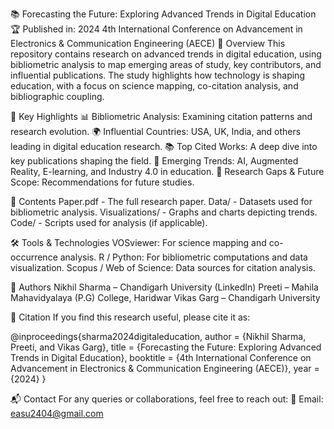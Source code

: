 📚 Forecasting the Future: Exploring Advanced Trends in Digital Education
🏆 Published in: 2024 4th International Conference on Advancement in Electronics & Communication Engineering (AECE)
📖 Overview
This repository contains research on advanced trends in digital education, using bibliometric analysis to map emerging areas of study, key contributors, and influential publications. The study highlights how technology is shaping education, with a focus on science mapping, co-citation analysis, and bibliographic coupling.

📌 Key Highlights
📊 Bibliometric Analysis: Examining citation patterns and research evolution.
🌍 Influential Countries: USA, UK, India, and others leading in digital education research.
📚 Top Cited Works: A deep dive into key publications shaping the field.
🧠 Emerging Trends: AI, Augmented Reality, E-learning, and Industry 4.0 in education.
🔎 Research Gaps & Future Scope: Recommendations for future studies.

📂 Contents
Paper.pdf - The full research paper.
Data/ - Datasets used for bibliometric analysis.
Visualizations/ - Graphs and charts depicting trends.
Code/ - Scripts used for analysis (if applicable).

🛠 Tools & Technologies
VOSviewer: For science mapping and co-occurrence analysis.
R / Python: For bibliometric computations and data visualization.
Scopus / Web of Science: Data sources for citation analysis.

👤 Authors
Nikhil Sharma – Chandigarh University (LinkedIn)
Preeti – Mahila Mahavidyalaya (P.G) College, Haridwar
Vikas Garg – Chandigarh University

📜 Citation
If you find this research useful, please cite it as:

@inproceedings{sharma2024digitaleducation,
  author    = {Nikhil Sharma, Preeti, and Vikas Garg},
  title     = {Forecasting the Future: Exploring Advanced Trends in Digital Education},
  booktitle = {4th International Conference on Advancement in Electronics & Communication Engineering (AECE)},
  year      = {2024}
}

📬 Contact
For any queries or collaborations, feel free to reach out:
📧 Email: easu2404@gmail.com

